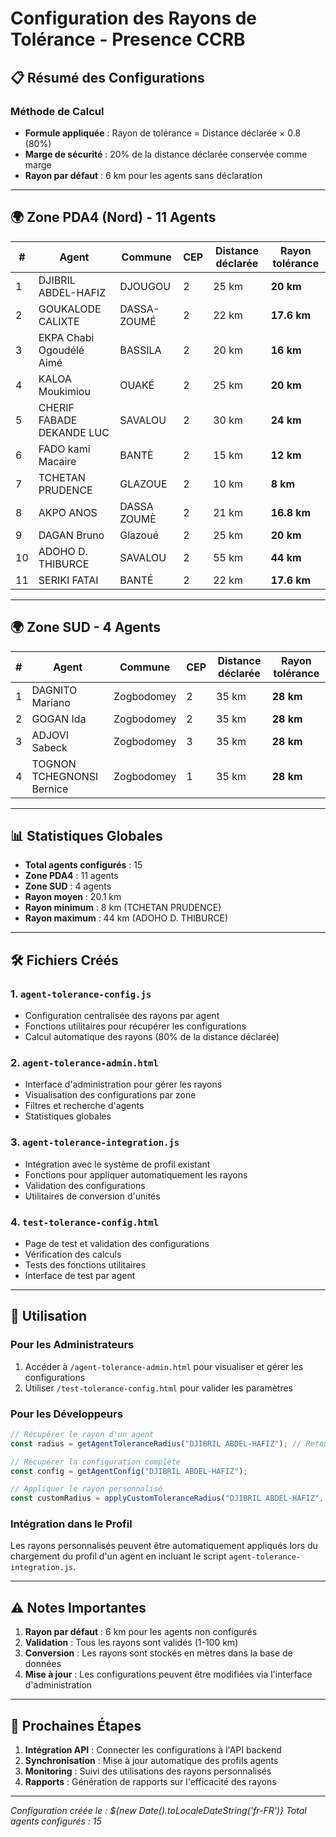 # Configuration des Rayons de Tolérance - Presence CCRB

## 📋 Résumé des Configurations

### Méthode de Calcul
- **Formule appliquée** : Rayon de tolérance = Distance déclarée × 0.8 (80%)
- **Marge de sécurité** : 20% de la distance déclarée conservée comme marge
- **Rayon par défaut** : 6 km pour les agents sans déclaration

---

## 🌍 Zone PDA4 (Nord) - 11 Agents

| # | Agent | Commune | CEP | Distance déclarée | Rayon tolérance |
|---|-------|---------|-----|-------------------|-----------------|
| 1 | DJIBRIL ABDEL-HAFIZ | DJOUGOU | 2 | 25 km | **20 km** |
| 2 | GOUKALODE CALIXTE | DASSA-ZOUMÉ | 2 | 22 km | **17.6 km** |
| 3 | EKPA Chabi Ogoudélé Aimé | BASSILA | 2 | 20 km | **16 km** |
| 4 | KALOA Moukimiou | OUAKÉ | 2 | 25 km | **20 km** |
| 5 | CHERIF FABADE DEKANDE LUC | SAVALOU | 2 | 30 km | **24 km** |
| 6 | FADO kami Macaire | BANTÈ | 2 | 15 km | **12 km** |
| 7 | TCHETAN PRUDENCE | GLAZOUE | 2 | 10 km | **8 km** |
| 8 | AKPO ANOS | DASSA ZOUMÈ | 2 | 21 km | **16.8 km** |
| 9 | DAGAN Bruno | Glazoué | 2 | 25 km | **20 km** |
| 10 | ADOHO D. THIBURCE | SAVALOU | 2 | 55 km | **44 km** |
| 11 | SERIKI FATAI | BANTÉ | 2 | 22 km | **17.6 km** |

---

## 🌍 Zone SUD - 4 Agents

| # | Agent | Commune | CEP | Distance déclarée | Rayon tolérance |
|---|-------|---------|-----|-------------------|-----------------|
| 1 | DAGNITO Mariano | Zogbodomey | 2 | 35 km | **28 km** |
| 2 | GOGAN Ida | Zogbodomey | 2 | 35 km | **28 km** |
| 3 | ADJOVI Sabeck | Zogbodomey | 3 | 35 km | **28 km** |
| 4 | TOGNON TCHEGNONSI Bernice | Zogbodomey | 1 | 35 km | **28 km** |

---

## 📊 Statistiques Globales

- **Total agents configurés** : 15
- **Zone PDA4** : 11 agents
- **Zone SUD** : 4 agents
- **Rayon moyen** : 20.1 km
- **Rayon minimum** : 8 km (TCHETAN PRUDENCE)
- **Rayon maximum** : 44 km (ADOHO D. THIBURCE)

---

## 🛠️ Fichiers Créés

### 1. `agent-tolerance-config.js`
- Configuration centralisée des rayons par agent
- Fonctions utilitaires pour récupérer les configurations
- Calcul automatique des rayons (80% de la distance déclarée)

### 2. `agent-tolerance-admin.html`
- Interface d'administration pour gérer les rayons
- Visualisation des configurations par zone
- Filtres et recherche d'agents
- Statistiques globales

### 3. `agent-tolerance-integration.js`
- Intégration avec le système de profil existant
- Fonctions pour appliquer automatiquement les rayons
- Validation des configurations
- Utilitaires de conversion d'unités

### 4. `test-tolerance-config.html`
- Page de test et validation des configurations
- Vérification des calculs
- Tests des fonctions utilitaires
- Interface de test par agent

---

## 🚀 Utilisation

### Pour les Administrateurs
1. Accéder à `/agent-tolerance-admin.html` pour visualiser et gérer les configurations
2. Utiliser `/test-tolerance-config.html` pour valider les paramètres

### Pour les Développeurs
```javascript
// Récupérer le rayon d'un agent
const radius = getAgentToleranceRadius("DJIBRIL ABDEL-HAFIZ"); // Retourne 20000 (mètres)

// Récupérer la configuration complète
const config = getAgentConfig("DJIBRIL ABDEL-HAFIZ");

// Appliquer le rayon personnalisé
const customRadius = applyCustomToleranceRadius("DJIBRIL ABDEL-HAFIZ", 5000);
```

### Intégration dans le Profil
Les rayons personnalisés peuvent être automatiquement appliqués lors du chargement du profil d'un agent en incluant le script `agent-tolerance-integration.js`.

---

## ⚠️ Notes Importantes

1. **Rayon par défaut** : 6 km pour les agents non configurés
2. **Validation** : Tous les rayons sont validés (1-100 km)
3. **Conversion** : Les rayons sont stockés en mètres dans la base de données
4. **Mise à jour** : Les configurations peuvent être modifiées via l'interface d'administration

---

## 🔄 Prochaines Étapes

1. **Intégration API** : Connecter les configurations à l'API backend
2. **Synchronisation** : Mise à jour automatique des profils agents
3. **Monitoring** : Suivi des utilisations des rayons personnalisés
4. **Rapports** : Génération de rapports sur l'efficacité des rayons

---

*Configuration créée le : ${new Date().toLocaleDateString('fr-FR')}*
*Total agents configurés : 15*
